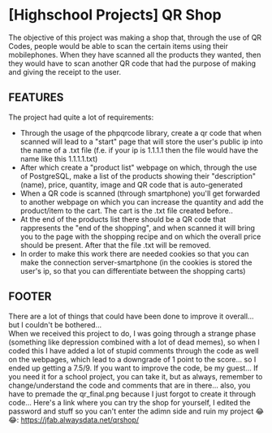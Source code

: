 # [Highschool Projects] QR Shop

The objective of this project was making a shop that, through the use of QR Codes, people would be able to scan the certain items using their mobilephones. When they have scanned all the products they wanted, then they would have to scan another QR code that had the purpose of making and giving the receipt to the user.  

## FEATURES
  The project had quite a lot of requirements:
  - Through the usage of the phpqrcode library, create a qr code that when scanned will lead to a "start" page that will store the user's public ip into the name of a .txt file (f.e. if your ip is 1.1.1.1 then the file would have the name like this 1.1.1.1.txt)
  - After which create a "product list" webpage on which, through the use of PostgreSQL, make a list of the products showing their "description" (name), price, quantity, image and QR code that is auto-generated
  - When a QR code is scanned (through smartphone) you'll get forwarded to another webpage on which you can increase the quantity and add the product/item to the cart. The cart is the .txt file created before..
  - At the end of the products list there should be a QR code that rappresents the "end of the shopping", and when scanned it will bring you to the page with the shopping recipe and on which the overall price should be present. After that the file .txt will be removed.
  - In order to make this work there are needed cookies so that you can make the connection server-smartphone (in the cookies is stored the user's ip, so that you can differentiate between the shopping carts)
  
  
## FOOTER
  
  There are a lot of things that could have been done to improve it overall... but I couldn't be bothered...  
  When we received this project to do, I was going through a strange phase (something like depression combined with a lot of dead memes), so when I coded this I have added a lot of stupid comments through the code as well on the webpages, which lead to a downgrade of 1 point to the score... so I ended up getting a 7.5/9.
  If you want to improve the code, be my guest...
  If you need it for a school project, you can take it, but as always, remember to change/understand the code and comments that are in there... also, you have to premade the qr_final.png because I just forgot to create it through code...
  Here's a link where you can try the shop for yourself, I edited the password and stuff so you can't enter the adimn side and ruin my project 😂😂: https://jfab.alwaysdata.net/qrshop/

